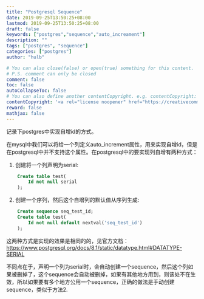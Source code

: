 ```yaml
---
title: "Postgresql Sequence"
date: 2019-09-25T13:50:25+08:00
lastmod: 2019-09-25T13:50:25+08:00
draft: false
keywords: ["postgres","sequence","auto_increament"]
description: ""
tags: ["postgres", "sequence"]
categories: ["postgres"]
author: "hulb"

# You can also close(false) or open(true) something for this content.
# P.S. comment can only be closed
comment: false
toc: false
autoCollapseToc: false
# You can also define another contentCopyright. e.g. contentCopyright: "This is another copyright."
contentCopyright: '<a rel="license noopener" href="https://creativecommons.org/licenses/by-nc-nd/4.0/" target="_blank">CC BY-NC-ND 4.0</a>'
reward: false
mathjax: false
---
```

记录下postgres中实现自增id的方式。
<!--more-->

在mysql中我们可以将给一个列定义auto_increment属性，用来实现自增id，但是在postgresql中并不支持这个属性。在postgresql中的要实现列自增有两种方式：

1. 创建将一个列声明为serial:
```SQL
    Create table test(
        Id not null serial
    );
```

2. 创建一个序列，然后这个自增列的默认值从序列生成:
```SQL
    Create sequence seq_test_id;
    Create table test(
        Id not null default nextval('seq_test_id')
    );
```

这两种方式是实现的效果是相同的的，见官方文档：https://www.postgresql.org/docs/8.1/static/datatype.html#DATATYPE-SERIAL

不同点在于，声明一个列为serial时，会自动创建一个sequence，然后这个列如果被删掉了，这个sequence会自动被删掉，如果有其他地方用到，则该处不在生效，所以如果要有多个地方公用一个sequence，正确的做法是手动创建sequence，类似于方法2.